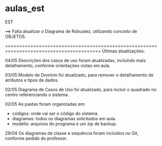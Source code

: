 # aulas_est
EST

==> Falta atualizar o Diagrama de Robustez, utilizando conceito de OBJETOS.


========================================================================================
Últimas atualizações:

04/05
Descrições dos casos de uso foram atualizadas, incluíndo mais detalhamento, conforme orientações vistas em aula.

03/05
Modelo de Domínio foi atualizado, para remover o detalhamento de atributos e tipos de dados.

02/05
Diagrama de Casos de Uso foi atualizado, para incluir o quadrado no centro referenciando o sistema. 

02/05
As pastas foram organizadas em:
 - códigos: onde vai ser o código do sistema.
 - diagramas: todos os diagramas solicitados em aula.
 - modélio: arquivos do programa e um zip de backup.

29/04
Os diagramas de classe e sequência foram incluídos no Git, conforme pedido do professor.
